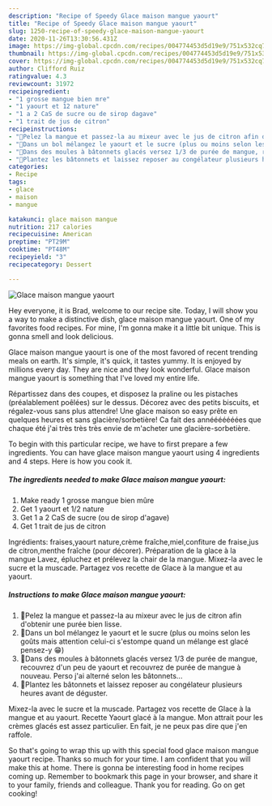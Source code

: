 ```yaml
---
description: "Recipe of Speedy Glace maison mangue yaourt"
title: "Recipe of Speedy Glace maison mangue yaourt"
slug: 1250-recipe-of-speedy-glace-maison-mangue-yaourt
date: 2020-11-26T13:30:56.431Z
image: https://img-global.cpcdn.com/recipes/004774453d5d19e9/751x532cq70/glace-maison-mangue-yaourt-photo-principale-de-la-recette.jpg
thumbnail: https://img-global.cpcdn.com/recipes/004774453d5d19e9/751x532cq70/glace-maison-mangue-yaourt-photo-principale-de-la-recette.jpg
cover: https://img-global.cpcdn.com/recipes/004774453d5d19e9/751x532cq70/glace-maison-mangue-yaourt-photo-principale-de-la-recette.jpg
author: Clifford Ruiz
ratingvalue: 4.3
reviewcount: 31972
recipeingredient:
- "1 grosse mangue bien mre"
- "1 yaourt et 12 nature"
- "1 a 2 CaS de sucre ou de sirop dagave"
- "1 trait de jus de citron"
recipeinstructions:
- "🥭Pelez la mangue et passez-la au mixeur avec le jus de citron afin d&#39;obtenir une purée bien lisse."
- "🥭Dans un bol mélangez le yaourt et le sucre (plus ou moins selon les goûts mais attention celui-ci s&#39;estompe quand un mélange est glacé pensez-y 😁)"
- "🥭Dans des moules à bâtonnets glacés versez 1/3 de purée de mangue, recouvrez d&#39;un peu de yaourt et recouvrez de purée de mangue à nouveau. Perso j&#39;ai alterné selon les bâtonnets..."
- "🥭Plantez les bâtonnets et laissez reposer au congélateur plusieurs heures avant de déguster."
categories:
- Recipe
tags:
- glace
- maison
- mangue

katakunci: glace maison mangue 
nutrition: 217 calories
recipecuisine: American
preptime: "PT29M"
cooktime: "PT48M"
recipeyield: "3"
recipecategory: Dessert

---
```



![Glace maison mangue yaourt](https://img-global.cpcdn.com/recipes/004774453d5d19e9/751x532cq70/glace-maison-mangue-yaourt-photo-principale-de-la-recette.jpg)

Hey everyone, it is Brad, welcome to our recipe site. Today, I will show you a way to make a distinctive dish, glace maison mangue yaourt. One of my favorites food recipes. For mine, I'm gonna make it a little bit unique. This is gonna smell and look delicious.

Glace maison mangue yaourt is one of the most favored of recent trending meals on earth. It's simple, it's quick, it tastes yummy. It is enjoyed by millions every day. They are nice and they look wonderful. Glace maison mangue yaourt is something that I've loved my entire life.

Répartissez dans des coupes, et disposez la praline ou les pistaches (préalablement poêlées) sur le dessus. Décorez avec des petits biscuits, et régalez-vous sans plus attendre! Une glace maison so easy prête en quelques heures et sans glacière/sorbetière! Ca fait des annééééééées que chaque été j&#39;ai très très très envie de m&#39;acheter une glacière-sorbetière.


To begin with this particular recipe, we have to first prepare a few ingredients. You can have glace maison mangue yaourt using 4 ingredients and 4 steps. Here is how you cook it.

<!--inarticleads1-->

##### The ingredients needed to make Glace maison mangue yaourt:

1. Make ready 1 grosse mangue bien mûre
1. Get 1 yaourt et 1/2 nature
1. Get 1 a 2 CaS de sucre (ou de sirop d&#39;agave)
1. Get 1 trait de jus de citron


Ingrédients: fraises,yaourt nature,crème fraîche,miel,confiture de fraise,jus de citron,menthe fraîche (pour décorer). Préparation de la glace à la mangue Lavez, épluchez et prélevez la chair de la mangue. Mixez-la avec le sucre et la muscade. Partagez vos recette de Glace à la mangue et au yaourt. 

<!--inarticleads2-->

##### Instructions to make Glace maison mangue yaourt:

1. 🥭Pelez la mangue et passez-la au mixeur avec le jus de citron afin d&#39;obtenir une purée bien lisse.
1. 🥭Dans un bol mélangez le yaourt et le sucre (plus ou moins selon les goûts mais attention celui-ci s&#39;estompe quand un mélange est glacé pensez-y 😁)
1. 🥭Dans des moules à bâtonnets glacés versez 1/3 de purée de mangue, recouvrez d&#39;un peu de yaourt et recouvrez de purée de mangue à nouveau. Perso j&#39;ai alterné selon les bâtonnets...
1. 🥭Plantez les bâtonnets et laissez reposer au congélateur plusieurs heures avant de déguster.


Mixez-la avec le sucre et la muscade. Partagez vos recette de Glace à la mangue et au yaourt. Recette Yaourt glacé à la mangue. Mon attrait pour les crèmes glacés est assez particulier. En fait, je ne peux pas dire que j&#39;en raffole. 

So that's going to wrap this up with this special food glace maison mangue yaourt recipe. Thanks so much for your time. I am confident that you will make this at home. There is gonna be interesting food in home recipes coming up. Remember to bookmark this page in your browser, and share it to your family, friends and colleague. Thank you for reading. Go on get cooking!
